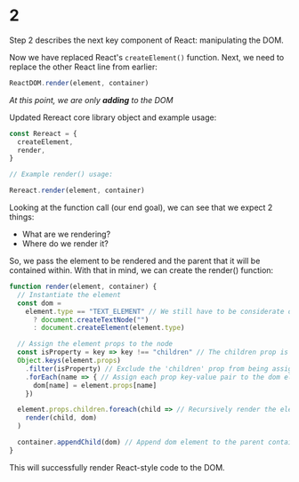 # 2

Step 2 describes the next key component of React: manipulating the DOM.

Now we have replaced React's `createElement()` function. Next, we need to replace the other React line from earlier:

```js
ReactDOM.render(element, container)
```

*At this point, we are only **adding** to the DOM*

Updated Rereact core library object and example usage:

```js
const Rereact = {
  createElement,
  render,
}

// Example render() usage:

Rereact.render(element, container)
```

Looking at the function call (our end goal), we can see that we expect 2 things:
- What are we rendering?
- Where do we render it?

So, we pass the element to be rendered and the parent that it will be contained within. With that in mind, we can create the render() function:

```js
function render(element, container) {
  // Instantiate the element
  const dom =
    element.type == "TEXT_ELEMENT" // We still have to be considerate of primitive types here
      ? document.createTextNode("")
      : document.createElement(element.type)

  // Assign the element props to the node
  const isProperty = key => key !== "children" // The children prop is handled separately, so we define a helper function here to check if the prop key is 'children'. Returns true/false
  Object.keys(element.props)
    .filter(isProperty) // Exclude the 'children' prop from being assigned
    .forEach(name => { // Assign each prop key-value pair to the dom element in a loop
      dom[name] = element.props[name]
    })

  element.props.children.foreach(child => // Recursively render the element's children
    render(child, dom)
  )

  container.appendChild(dom) // Append dom element to the parent container/element
}
```

This will successfully render React-style code to the DOM.